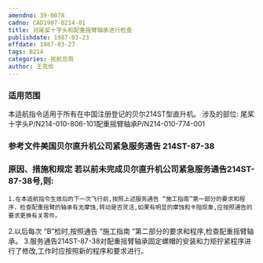```yaml
---
amendno: 39-0078
cadno: CAD1987-B214-01
title: 对尾桨十字头和配重摇臂轴承进行检查
publishdate: 1987-03-23
effdate: 1987-03-27
tags: B214
categories: 民航总局
author: 王克俭
---
```


### 适用范围 
本适航指令适用于所有在中国注册登记的贝尔214ST型直升机。     涉及的部位: 尾桨十字头P/N214-010-806-101配重摇臂轴承P/N214-010-774-001

<!--more-->
### 参考文件美国贝尔直升机公司紧急服务通告 214ST-87-38

### 原因、措施和规定     若以前未完成贝尔直升机公司紧急服务通告214ST-87-38号,则:
    1.在本适航指令生效后的下一次飞行前,按照上述服务通告 “施工指南”第一部分的要求和程序，检查配重摇臂的轴承有无摩蚀,转动是否灵活,如果有明显的摩蚀和卡阻现象,应按照通告的要求更换有关零件。 
2.以后每次 
“B”检时,按照通告 “施工指南 ”第二部分的要求和程序,检查配重摇臂轴承。
    3.服务通告214ST-87-38对配重摇臂轴承固定螺帽的安装和力矩拧紧程序进行了修改,工作时应按照新的程序和要求进行。

  
